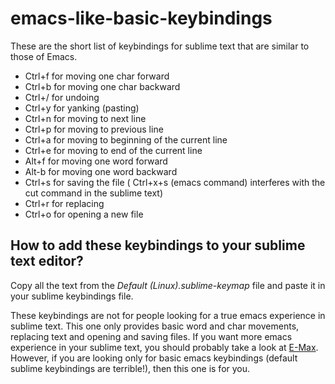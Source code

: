 # emacs-like-basic-keybindings

These are the short list of keybindings for sublime text that are similar to those of Emacs.

- Ctrl+f for moving one char forward
- Ctrl+b for moving one char backward
- Ctrl+/ for undoing
- Ctrl+y for yanking (pasting)
- Ctrl+n for moving to next line
- Ctrl+p for moving to previous line
- Ctrl+a for moving to beginning of the current line
- Ctrl+e for moving to end of the current line
- Alt+f for moving one word forward
- Alt-b for moving one word backward
- Ctrl+s for saving the file ( Ctrl+x+s (emacs command) interferes with the cut command in the sublime text)
- Ctrl+r for replacing
- Ctrl+o for opening a new file

## How to add these keybindings to your sublime text editor?

Copy all the text from the _Default (Linux).sublime-keymap_ file and paste it in your sublime keybindings file.

These keybindings are not for people looking for a true emacs experience in sublime text.
This one only provides basic word and char movements, replacing text and opening and saving files.
If you want more emacs experience in your sublime text, you should probably take a look at [E-Max](https://github.com/glyph/E-Max). However, if you are looking only for basic emacs keybindings (default sublime keybindings are terrible!), then this one is for you.
